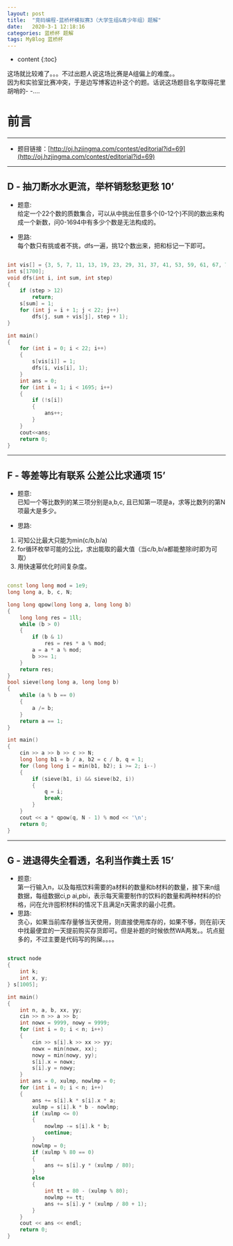 ```yaml
---
layout: post
title:  "竞码编程-蓝桥杯模拟赛3（大学生组&青少年组）题解"
date:   2020-3-1 12:18:16
categories: 蓝桥杯 题解
tags: MyBlog 蓝桥杯 
---
```


* content
{:toc}

这场就比较难了。。。不过出题人说这场比赛是A组偏上的难度。。  
因为和实验室比赛冲突，于是边写博客边补这个的题。话说这场题目名字取得花里胡哨的- -....




# 前言

---

* 题目链接：[http://oj.hzjingma.com/contest/editorial?id=69](http://oj.hzjingma.com/contest/editorial?id=69)

---

## D - 抽刀断水水更流，举杯销愁愁更愁 10’

* 题意:  
给定一个22个数的质数集合，可以从中挑出任意多个(0-12个)不同的数出来构成一个新数，问0-1694中有多少个数是无法构成的。

* 思路:  
每个数只有挑或者不挑，dfs一遍，挑12个数出来，把和标记一下即可。

```c++

int vis[] = {3, 5, 7, 11, 13, 19, 23, 29, 31, 37, 41, 53, 59, 61, 67, 71, 97, 101, 127, 197, 211, 431};
int s[1700];
void dfs(int i, int sum, int step)
{
    if (step > 12)
        return;
    s[sum] = 1;
    for (int j = i + 1; j < 22; j++)
        dfs(j, sum + vis[j], step + 1);
}

int main()
{
    for (int i = 0; i < 22; i++)
    {
        s[vis[i]] = 1;
        dfs(i, vis[i], 1);
    }
    int ans = 0;
    for (int i = 1; i < 1695; i++)
    {
        if (!s[i])
        {
            ans++;
        }
    }
    cout<<ans;
    return 0;
}

```

---

## F - 等差等比有联系 公差公比求通项 15’

* 题意:  
已知一个等比数列的某三项分别是a,b,c, 且已知第一项是a，求等比数列的第N项最大是多少。

* 思路:  
1. 可知公比最大只能为min(c/b,b/a)
2. for循环枚举可能的公比，求出能取的最大值（当c/b,b/a都能整除i时即为可取）
3. 用快速幂优化时间复杂度。

```c++

const long long mod = 1e9;
long long a, b, c, N;

long long qpow(long long a, long long b)
{
	long long res = 1ll;
	while (b > 0)
	{
		if (b & 1)
			res = res * a % mod;
		a = a * a % mod;
		b >>= 1;
	}
	return res;
}
bool sieve(long long a, long long b)
{
	while (a % b == 0)
	{
		a /= b;
	}
	return a == 1;
}

int main()
{
	cin >> a >> b >> c >> N;
	long long b1 = b / a, b2 = c / b, q = 1;
	for (long long i = min(b1, b2); i >= 2; i--)
	{
		if (sieve(b1, i) && sieve(b2, i))
		{
			q = i;
			break;
		}
	}
	cout << a * qpow(q, N - 1) % mod << '\n';
	return 0;
}

```

---

## G - 进退得失全看透，名利当作粪土丢 15’

* 题意:  
第一行输入n，以及每瓶饮料需要的a材料的数量和b材料的数量，接下来n组数据，每组数据ci,p 
ai,pbi，表示每天需要制作的饮料的数量和两种材料的价格，问在允许囤积材料的情况下且满足n天需求的最小花费。
​	
* 思路:  
贪心，如果当前库存量够当天使用，则直接使用库存的，如果不够，则在前i天中找最便宜的一天提前购买存货即可。但是补题的时候依然WA两发。。坑点挺多的，不过主要是代码写的狗屎。。。。

```c++

struct node
{
    int k;
    int x, y;
} s[1005];

int main()
{
    int n, a, b, xx, yy;
    cin >> n >> a >> b;
    int nowx = 9999, nowy = 9999;
    for (int i = 0; i < n; i++)
    {
        cin >> s[i].k >> xx >> yy;
        nowx = min(nowx, xx);
        nowy = min(nowy, yy);
        s[i].x = nowx;
        s[i].y = nowy;
    }
    int ans = 0, xulmp, nowlmp = 0;
    for (int i = 0; i < n; i++)
    {
        ans += s[i].k * s[i].x * a;
        xulmp = s[i].k * b - nowlmp;
        if (xulmp <= 0)
        {
            nowlmp -= s[i].k * b;
            continue;
        }
        nowlmp = 0;
        if (xulmp % 80 == 0)
        {
            ans += s[i].y * (xulmp / 80);
        }
        else
        {
            int tt = 80 - (xulmp % 80);
            nowlmp += tt;
            ans += s[i].y * (xulmp / 80 + 1);
        }
    }
    cout << ans << endl;
    return 0;
}

```


